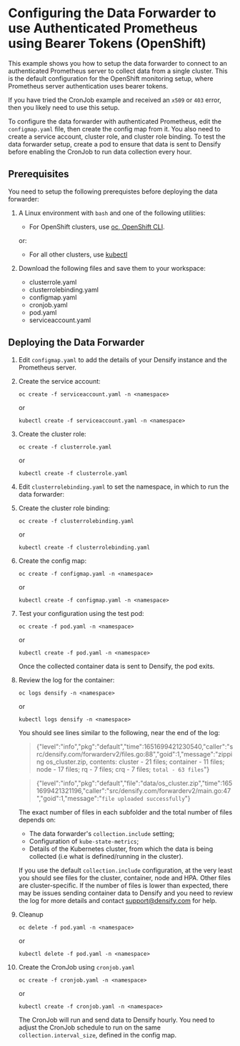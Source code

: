 # Configuring the Data Forwarder to use Authenticated Prometheus using Bearer Tokens (OpenShift)

This example shows you how to setup the data forwarder to connect to an authenticated Prometheus server to collect data from a single cluster. This is the default configuration for the OpenShift monitoring setup, where Prometheus server authentication uses bearer tokens.

If you have tried the CronJob example and received an `x509` or `403` error, then you likely need to use this setup.

To configure the data forwarder with authenticated Prometheus, edit the `configmap.yaml` file, then create the config map from it. You also need to create a service account, cluster role, and cluster role binding. To test the data forwarder setup, create a pod to ensure that data is sent to Densify before enabling the CronJob to run data collection every hour.

## Prerequisites

You need to setup the following prerequistes before deploying the data forwarder:

1. A Linux environment with `bash` and one of the following utilities:

   - For OpenShift clusters, use [oc, OpenShift CLI](https://docs.openshift.com/container-platform/4.15/cli_reference/openshift_cli/getting-started-cli.html).

   or:

   - For all other clusters, use [kubectl](https://kubernetes.io/docs/tasks/tools/#kubectl)

2. Download the following files and save them to your workspace:
	- clusterrole.yaml
	- clusterrolebinding.yaml
	- configmap.yaml
	- cronjob.yaml
	- pod.yaml
	- serviceaccount.yaml

## Deploying the Data Forwarder

1. Edit `configmap.yaml` to add the details of your Densify instance and the Prometheus server.

2. Create the service account:

    `oc create -f serviceaccount.yaml -n <namespace>`

	or

    `kubectl create -f serviceaccount.yaml -n <namespace>`

3. Create the cluster role:

    `oc create -f clusterrole.yaml`

	or

    `kubectl create -f clusterrole.yaml`

4. Edit `clusterrolebinding.yaml` to set the namespace, in which to run the data forwarder:

5. Create the cluster role binding:

    `oc create -f clusterrolebinding.yaml`

	or

    `kubectl create -f clusterrolebinding.yaml`

6. Create the config map:

    `oc create -f configmap.yaml -n <namespace>`

	or

    `kubectl create -f configmap.yaml -n <namespace>`
	
7. Test your configuration using the test pod:

    `oc create -f pod.yaml -n <namespace>`

	or

    `kubectl create -f pod.yaml -n <namespace>`

	Once the collected container data is sent to Densify, the pod exits.

8. Review the log for the container:

    `oc logs densify -n <namespace>`

	or

	`kubectl logs densify -n <namespace>`

	You should see lines similar to the following, near the end of the log:

	> {"level":"info","pkg":"default","time":1651699421230540,"caller":"src/densify.com/forwarderv2/files.go:88","goid":1,"message":"zipping os_cluster.zip, contents: cluster - 21 files; container - 11 files; node - 17 files; rq - 7 files; crq - 7 files; `total - 63 files`"}
	
	> {"level":"info","pkg":"default","file":"data/os_cluster.zip","time":1651699421321196,"caller":"src/densify.com/forwarderv2/main.go:47","goid":1,"message":"`file uploaded successfully`"}

	The exact number of files in each subfolder and the total number of files depends on:
	- The data forwarder's `collection.include` setting;
	- Configuration of `kube-state-metrics`;
	- Details of the Kubernetes cluster, from which the data is being collected (i.e what is defined/running in the cluster).

	If you use the default `collection.include` configuration, at the very least you should see files for the cluster, container, node and HPA. Other files are cluster-specific.
	If the number of files is lower than expected, there may be issues sending container data to Densify and you need to review the log for more details and contact support@densify.com for help. 

9. Cleanup

    `oc delete -f pod.yaml -n <namespace>`

	or
	
    `kubectl delete -f pod.yaml -n <namespace>`


10. Create the CronJob using `cronjob.yaml`

    `oc create -f cronjob.yaml -n <namespace>`

	or

    `kubectl create -f cronjob.yaml -n <namespace>`

	The CronJob will run and send data to Densify hourly. You need to adjust the CronJob schedule to run on the same `collection.interval_size`, defined in the config map.

